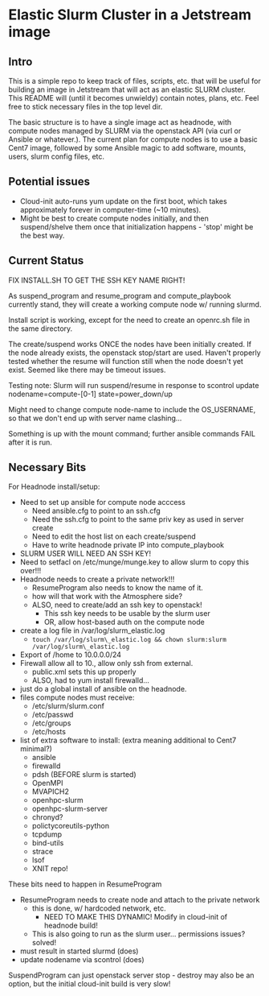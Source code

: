 # Elastic Slurm Cluster in a Jetstream image

## Intro

This is a simple repo to keep track of files, scripts, etc. that will
be useful for building an image in Jetstream that will act as an 
elastic SLURM cluster. This README will (until it becomes unwieldy)
contain notes, plans, etc. Feel free to stick necessary files in the
top level dir. 

The basic structure is to have a single image act as headnode, with
compute nodes managed by SLURM via the openstack API (via curl or
Ansible or whatever.). The current plan for compute nodes is to
use a basic Cent7 image, followed by some Ansible magic to add software,
mounts, users, slurm config files, etc.

## Potential issues
* Cloud-init auto-runs yum update on the first boot, which takes approximately forever in computer-time (~10 minutes). 
* Might be best to create compute nodes initially, and then suspend/shelve them once that initialization happens - 'stop' might be the best way.

## Current Status

FIX INSTALL.SH TO GET THE SSH KEY NAME RIGHT!

As suspend_program and resume_program and compute_playbook currently 
stand, they will create a working compute node w/ running slurmd. 

Install script is working, except for the need to create an openrc.sh
file in the same directory. 

The create/suspend works ONCE the nodes have been initially created. 
If the node already exists, the openstack stop/start are used.
Haven't properly tested whether the resume will function still when the node
doesn't yet exist. Seemed like there may be timeout issues.

Testing note:
Slurm will run suspend/resume in response to 
scontrol update nodename=compute-[0-1] state=power_down/up

Might need to change compute node-name to include the OS_USERNAME,
so that we don't end up with server name clashing...

Something is up with the mount command; further ansible commands FAIL
after it is run.

## Necessary Bits


For Headnode install/setup:
* Need to set up ansible for compute node acccess
  * Need ansible.cfg to point to an ssh.cfg
  * Need the ssh.cfg to point to the same priv key as used in server create
  * Need to edit the host list on each create/suspend
  * Have to write headnode private IP into compute\_playbook
* SLURM USER WILL NEED AN SSH KEY!
* Need to setfacl on /etc/munge/munge.key to allow slurm to copy this over!!!
* Headnode needs to create a private network!!!
  * ResumeProgram also needs to know the name of it.
  * how will that work with the Atmosphere side?
  * ALSO, need to create/add an ssh key to openstack!
    * This ssh key needs to be usable by the slurm user
    * OR, allow host-based auth on the compute node
* create a log file in /var/log/slurm\_elastic.log
  * ```touch /var/log/slurm\_elastic.log && chown slurm:slurm /var/log/slurm\_elastic.log```
* Export of /home to 10.0.0.0/24 
* Firewall allow all to 10., allow only ssh from external.
  * public.xml sets this up properly
  * ALSO, had to yum install firewalld...
* just do a global install of ansible on the headnode.
* files compute nodes must receive:
  * /etc/slurm/slurm.conf
  * /etc/passwd
  * /etc/groups
  * /etc/hosts
* list of extra software to install: (extra meaning additional to Cent7 minimal?)
  * ansible
  * firewalld
  * pdsh (BEFORE slurm is started)
  * OpenMPI
  * MVAPICH2
  * openhpc-slurm
  * openhpc-slurm-server
  * chronyd?
  * polictycoreutils-python
  * tcpdump
  * bind-utils
  * strace
  * lsof
  * XNIT repo!

These bits need to happen in ResumeProgram

* ResumeProgram needs to create node and attach to the private network
  * this is done, w/ hardcoded network, etc. 
    * NEED TO MAKE THIS DYNAMIC! Modify in cloud-init of headnode build!
  * This is also going to run as the slurm user... permissions issues? solved!
* must result in started slurmd (does)
* update nodename via scontrol  (does)

SuspendProgram can just openstack server stop - destroy may also be an option, but the
 initial cloud-init build is very slow!

